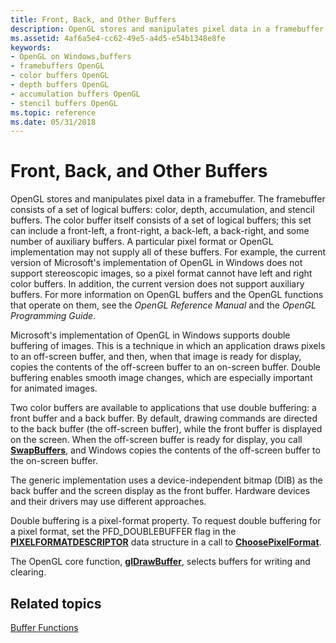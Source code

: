 ```yaml
---
title: Front, Back, and Other Buffers
description: OpenGL stores and manipulates pixel data in a framebuffer.
ms.assetid: 4af6a5e4-cc62-49e5-a4d5-e54b1348e8fe
keywords:
- OpenGL on Windows,buffers
- framebuffers OpenGL
- color buffers OpenGL
- depth buffers OpenGL
- accumulation buffers OpenGL
- stencil buffers OpenGL
ms.topic: reference
ms.date: 05/31/2018
---
```


# Front, Back, and Other Buffers

OpenGL stores and manipulates pixel data in a framebuffer. The framebuffer consists of a set of logical buffers: color, depth, accumulation, and stencil buffers. The color buffer itself consists of a set of logical buffers; this set can include a front-left, a front-right, a back-left, a back-right, and some number of auxiliary buffers. A particular pixel format or OpenGL implementation may not supply all of these buffers. For example, the current version of Microsoft's implementation of OpenGL in Windows does not support stereoscopic images, so a pixel format cannot have left and right color buffers. In addition, the current version does not support auxiliary buffers. For more information on OpenGL buffers and the OpenGL functions that operate on them, see the *OpenGL Reference Manual* and the *OpenGL Programming Guide*.

Microsoft's implementation of OpenGL in Windows supports double buffering of images. This is a technique in which an application draws pixels to an off-screen buffer, and then, when that image is ready for display, copies the contents of the off-screen buffer to an on-screen buffer. Double buffering enables smooth image changes, which are especially important for animated images.

Two color buffers are available to applications that use double buffering: a front buffer and a back buffer. By default, drawing commands are directed to the back buffer (the off-screen buffer), while the front buffer is displayed on the screen. When the off-screen buffer is ready for display, you call [**SwapBuffers**](/windows/desktop/api/wingdi/nf-wingdi-swapbuffers), and Windows copies the contents of the off-screen buffer to the on-screen buffer.

The generic implementation uses a device-independent bitmap (DIB) as the back buffer and the screen display as the front buffer. Hardware devices and their drivers may use different approaches.

Double buffering is a pixel-format property. To request double buffering for a pixel format, set the PFD\_DOUBLEBUFFER flag in the [**PIXELFORMATDESCRIPTOR**](/windows/win32/api/wingdi/ns-wingdi-pixelformatdescriptor) data structure in a call to [**ChoosePixelFormat**](/windows/desktop/api/wingdi/nf-wingdi-choosepixelformat).

The OpenGL core function, [**glDrawBuffer**](gldrawbuffer.md), selects buffers for writing and clearing.

## Related topics

<dl> <dt>

[Buffer Functions](buffer-functions.md)
</dt> </dl>

 

 




